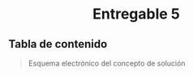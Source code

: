 # <p align="center"> Entregable 5 </p>
## Tabla de contenido
>Esquema electrónico del concepto de solución

